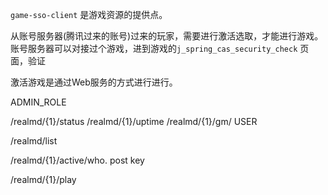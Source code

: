 
`game-sso-client` 是游戏资源的提供点。

从账号服务器(腾讯过来的账号)过来的玩家，需要进行激活选取，才能进行游戏。账号服务器可以对接过个游戏，进到游戏的`j_spring_cas_security_check` 页面，验证

激活游戏是通过Web服务的方式进行进行。

ADMIN_ROLE

/realmd/{1}/status
/realmd/{1}/uptime
/realmd/{1}/gm/
USER

/realmd/list

/realmd/{1}/active/who. post key

/realmd/{1}/play
